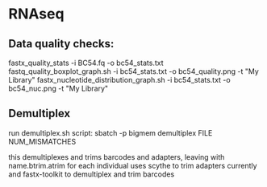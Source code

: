 # RNAseq

## Data quality checks:

fastx_quality_stats -i BC54.fq -o bc54_stats.txt
fastq_quality_boxplot_graph.sh -i bc54_stats.txt -o bc54_quality.png -t "My Library"
fastx_nucleotide_distribution_graph.sh -i bc54_stats.txt -o bc54_nuc.png -t "My Library"

## Demultiplex

run demultiplex.sh script: sbatch -p bigmem demultiplex FILE NUM_MISMATCHES

this demultiplexes and trims barcodes and adapters, leaving with name.btrim.atrim for each individual
uses scythe to trim adapters currently and fastx-toolkit to demultiplex and trim barcodes








